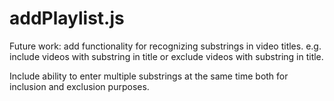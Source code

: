 # addPlaylist.js

Future work: add functionality for recognizing substrings in video titles. e.g. include videos with substring in title or exclude videos with substring in title.

Include ability to enter multiple substrings at the same time both for inclusion and exclusion purposes.